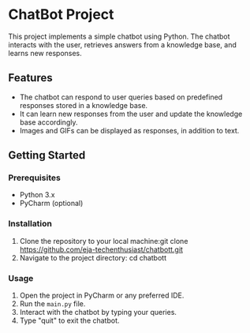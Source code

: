 # ChatBot Project

This project implements a simple chatbot using Python. The chatbot interacts with the user, retrieves answers from a knowledge base, and learns new responses.

## Features

- The chatbot can respond to user queries based on predefined responses stored in a knowledge base.
- It can learn new responses from the user and update the knowledge base accordingly.
- Images and GIFs can be displayed as responses, in addition to text.

## Getting Started

### Prerequisites

- Python 3.x
- PyCharm (optional)

### Installation

1. Clone the repository to your local machine:git clone https://github.com/eja-techenthusiast/chatbott.git
2. Navigate to the project directory:  cd chatbott
   

### Usage

1. Open the project in PyCharm or any preferred IDE.
2. Run the `main.py` file.
3. Interact with the chatbot by typing your queries.
4. Type "quit" to exit the chatbot.




